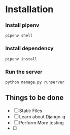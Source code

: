 # Installation

### Install pipenv
```
pipenv shell
```
### Install dependency
```
pipenv install
``` 

### Run the server
```
python manage.py runserver
```


## Things to be done
- [ ] Static Files
- [ ] Learn about Django-q
- [ ] Perform More testing
- [ ] 
